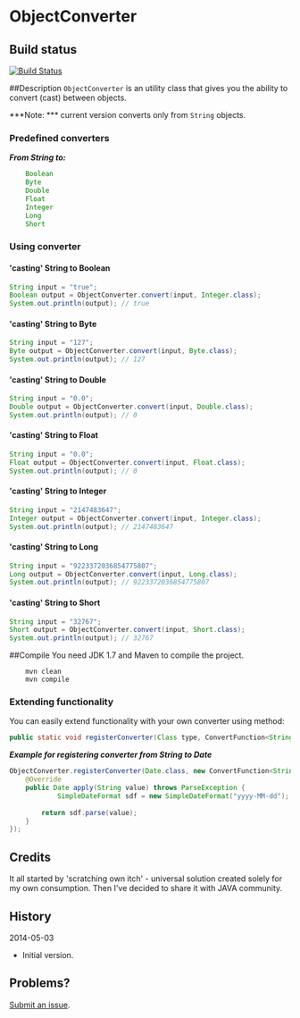 ObjectConverter
===============

## Build status

[![Build Status](https://buildhive.cloudbees.com/job/michalkolodziejski/job/ObjectConverter/badge/icon)](https://buildhive.cloudbees.com/job/michalkolodziejski/job/ObjectConverter/)

##Description
`ObjectConverter` is an utility class that gives you the ability to convert (cast) between objects.

***Note: *** current version converts only from `String` objects.

### Predefined converters

***From String to:***
```Java
    Boolean
	Byte
	Double
	Float
	Integer
	Long
	Short
```

### Using converter
#### 'casting' String to Boolean
```Java
String input = "true";
Boolean output = ObjectConverter.convert(input, Integer.class);
System.out.println(output); // true
```

#### 'casting' String to Byte
```Java
String input = "127";
Byte output = ObjectConverter.convert(input, Byte.class);
System.out.println(output); // 127
```

#### 'casting' String to Double
```Java
String input = "0.0";
Double output = ObjectConverter.convert(input, Double.class);
System.out.println(output); // 0
```

#### 'casting' String to Float
```Java
String input = "0.0";
Float output = ObjectConverter.convert(input, Float.class);
System.out.println(output); // 0
```

#### 'casting' String to Integer
```Java
String input = "2147483647";
Integer output = ObjectConverter.convert(input, Integer.class);
System.out.println(output); // 2147483647
```

#### 'casting' String to Long
```Java
String input = "9223372036854775807";
Long output = ObjectConverter.convert(input, Long.class);
System.out.println(output); // 9223372036854775807
```

#### 'casting' String to Short
```Java
String input = "32767";
Short output = ObjectConverter.convert(input, Short.class);
System.out.println(output); // 32767
```

##Compile
You need JDK 1.7 and Maven to compile the project.
```shell
    mvn clean
    mvn compile
```

### Extending functionality
You can easily extend functionality with your own converter using method:
```Java
public static void registerConverter(Class type, ConvertFunction<String, ?> closure)
```

***Example for registering converter from String to Date***

```Java
ObjectConverter.registerConverter(Date.class, new ConvertFunction<String, Date>() {
	@Override
    public Date apply(String value) throws ParseException {
    		SimpleDateFormat sdf = new SimpleDateFormat("yyyy-MM-dd");
		
		return sdf.parse(value);
    }
});
```

## Credits
It all started by 'scratching own itch' - universal solution created solely for my own consumption. Then I've decided to share it with JAVA community.

## History

2014-05-03

* Initial version.

## Problems?

[Submit an issue](https://github.com/michalkolodziejski/ObjectConverter/issues).
